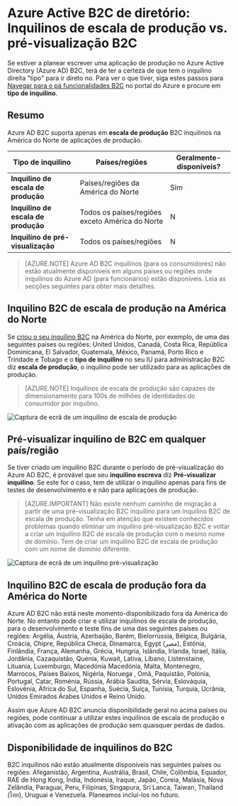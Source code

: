 <properties
    pageTitle="Azure Active B2C de diretório: Inquilinos escala de produção vs. pré-visualização B2C | Microsoft Azure"
    description="Um tópico nos tipos de inquilinos do Azure Active Directory B2C"
    services="active-directory-b2c"
    documentationCenter=""
    authors="swkrish"
    manager="mbaldwin"
    editor="bryanla"/>

<tags
    ms.service="active-directory-b2c"
    ms.workload="identity"
    ms.tgt_pltfrm="na"
    ms.devlang="na"
    ms.topic="article"
    ms.date="08/30/2016"
    ms.author="swkrish"/>

# <a name="azure-active-directory-b2c-production-scale-vs-preview-b2c-tenants"></a>Azure Active B2C de diretório: Inquilinos de escala de produção vs. pré-visualização B2C

Se estiver a planear escrever uma aplicação de produção no Azure Active Directory (Azure AD) B2C, terá de ter a certeza de que tem o inquilino direita "tipo" para ir direto no. Para ver o que tiver, siga estes passos para [Navegar para o pá funcionalidades B2C](active-directory-b2c-app-registration.md#navigate-to-the-b2c-features-blade) no portal do Azure e procure em **tipo de inquilino**.

## <a name="summary"></a>Resumo

Azure AD B2C suporta apenas em **escala de produção** B2C inquilinos na América do Norte de aplicações de produção.

| Tipo de inquilino | Países/regiões | Geralmente-disponíveis? |
| ----------- | -------------- | --------------------- |
| **Inquilino de escala de produção** | Países/regiões da América do Norte | Sim |
| **Inquilino de escala de produção** | Todos os países/regiões exceto América do Norte | N |
| **Inquilino de pré-visualização** | Todos os países/regiões | N |

> [AZURE.NOTE]
Azure AD B2C inquilinos (para os consumidores) não estão atualmente disponíveis em alguns países ou regiões onde inquilinos do Azure AD (para funcionários) estão disponíveis. Leia as secções seguintes para obter mais detalhes.

## <a name="production-scale-b2c-tenant-in-north-america"></a>Inquilino B2C de escala de produção na América do Norte

Se [criou o seu inquilino B2C](active-directory-b2c-get-started.md) na América do Norte, por exemplo, de uma das seguintes países ou regiões: United Unidos, Canadá, Costa Rica, República Dominicana, El Salvador, Guatemala, México, Panamá, Porto Rico e Trindade e Tobago e o **tipo de inquilino** no seu IU para administração B2C diz **escala de produção**, o inquilino pode ser utilizado para as aplicações de produção.

> [AZURE.NOTE]
Inquilinos de escala de produção são capazes de dimensionamento para 100s de milhões de identidades do consumidor por inquilino.

![Captura de ecrã de um inquilino de escala de produção](./media/active-directory-b2c-reference-tenant-type/production-scale-b2c-tenant.png)

## <a name="preview-b2c-tenant-in-any-countryregion"></a>Pré-visualizar inquilino de B2C em qualquer país/região

Se tiver criado um inquilino B2C durante o período de pré-visualização do Azure AD B2C, é provável que seu **inquilino escreva** diz **Pré-visualizar inquilino**. Se este for o caso, tem de utilizar o inquilino apenas para fins de testes de desenvolvimento e e não para aplicações de produção.

> [AZURE.IMPORTANT]
Não existe nenhum caminho de migração a partir de uma pré-visualização B2C inquilino para um inquilino B2C de escala de produção. Tenha em atenção que existem conhecidos problemas quando eliminar um inquilino pré-visualização B2C e voltar a criar um inquilino B2C de escala de produção com o mesmo nome de domínio. Tem de criar um inquilino B2C de escala de produção com um nome de domínio diferente.

![Captura de ecrã de um inquilino pré-visualização](./media/active-directory-b2c-reference-tenant-type/preview-b2c-tenant.png)

## <a name="production-scale-b2c-tenant-outside-of-north-america"></a>Inquilino B2C de escala de produção fora da América do Norte

Azure AD B2C não está neste momento-disponibilizado fora da América do Norte. No entanto pode criar e utilizar inquilinos de escala de produção, para o desenvolvimento e teste fins de uma das seguintes países ou regiões: Argélia, Áustria, Azerbaijão, Barém, Bielorrússia, Bélgica, Bulgária, Croácia, Chipre, República Checa, Dinamarca, Egypt (مصر), Estónia, Finlândia, França, Alemanha, Grécia, Hungria, Islândia, Irlanda, Israel, Itália, Jordânia, Cazaquistão, Quénia, Kuwait, Lativa, Líbano, Listenstaine, Lituania, Luxemburgo, Macedónia Macedónia, Malta, Montenegro, Marrocos, Países Baixos, Nigéria, Noruega , Omã, Paquistão, Polónia, Portugal, Catar, Roménia, Rússia, Arábia Saudita, Sérvia, Eslováquia, Eslovénia, África do Sul, Espanha, Suécia, Suíça, Tunísia, Turquia, Ucrânia, Unidos Emirados Árabes Unidos e Reino Unido.

Assim que Azure AD B2C anuncia disponibilidade geral no acima países ou regiões, pode continuar a utilizar estes inquilinos de escala de produção e ativação com as aplicações de produção sem quaisquer perdas de dados.

## <a name="availability-of-b2c-tenants"></a>Disponibilidade de inquilinos do B2C

B2C inquilinos não estão atualmente disponíveis nas seguintes países ou regiões: Afeganistão, Argentina, Austrália, Brasil, Chile, Colômbia, Equador, RAE de Hong Kong, Índia, Indonésia, Iraque, Japão, Coreia, Malásia, Nova Zelândia, Paraguai, Peru, Filipinas, Singapura, Sri Lanca, Taiwan, Thailand (ไทย), Uruguai e Venezuela. Planeamos incluí-los no futuro.
